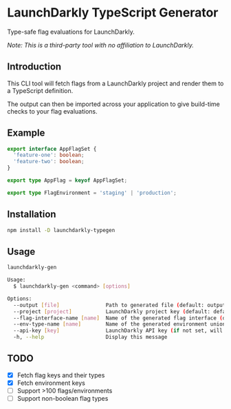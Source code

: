 # LaunchDarkly TypeScript Generator

Type-safe flag evaluations for LaunchDarkly.

_Note: This is a third-party tool with no affiliation to LaunchDarkly._

## Introduction

This CLI tool will fetch flags from a LaunchDarkly project and render them to a TypeScript definition.

The output can then be imported across your application to give build-time checks to your flag evaluations.

## Example

```ts
export interface AppFlagSet {
  'feature-one': boolean;
  'feature-two': boolean;
}

export type AppFlag = keyof AppFlagSet;

export type FlagEnvironment = 'staging' | 'production';
```

## Installation

```bash
npm install -D launchdarkly-typegen
```

## Usage

```bash
launchdarkly-gen

Usage:
  $ launchdarkly-gen <command> [options]

Options:
  --output [file]               Path to generated file (default: output to stdout)
  --project [project]           LaunchDarkly project key (default: default)
  --flag-interface-name [name]  Name of the generated flag interface (default: AppFlagSet)
  --env-type-name [name]        Name of the generated environment union type (default: FlagEnvironment)
  --api-key [key]               LaunchDarkly API key (if not set, will attempt to use LAUNCHDARKLY_API_KEY from the environment)
  -h, --help                    Display this message

```

## TODO

- [x] Fetch flag keys and their types
- [x] Fetch environment keys
- [ ] Support >100 flags/environments
- [ ] Support non-boolean flag types
